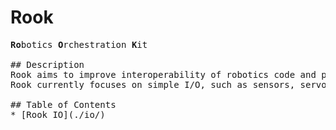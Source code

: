 # Rook
<pre><b>Ro</b>botics <b>O</b>rchestration <b>K</b>it

## Description
Rook aims to improve interoperability of robotics code and provide tools to make it easier to get started.
Rook currently focuses on simple I/O, such as sensors, servos, and motor controllers.

## Table of Contents
* [Rook IO](./io/)
